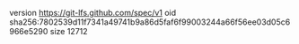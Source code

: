 version https://git-lfs.github.com/spec/v1
oid sha256:7802539d11f7341a49741b9a86d5faf6f99003244a66f56ee03d05c6966e5290
size 12712
